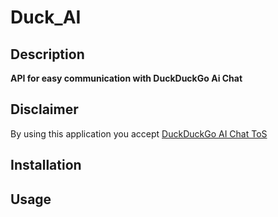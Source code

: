 # Duck_AI

## Description
**API for easy communication with DuckDuckGo Ai Chat**

## Disclaimer
By using this application you accept [DuckDuckGo AI Chat ToS](https://duckduckgo.com/aichat/privacy-terms)


## Installation


## Usage
